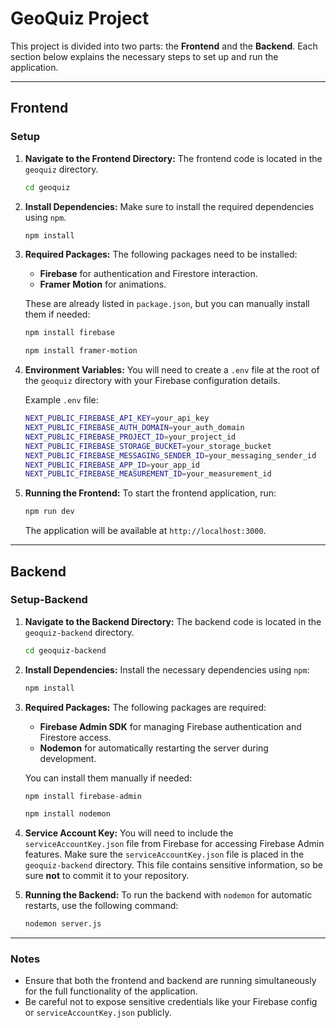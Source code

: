 
# GeoQuiz Project

This project is divided into two parts: the **Frontend** and the **Backend**. Each section below explains the necessary steps to set up and run the application.

---

## Frontend

### Setup

1. **Navigate to the Frontend Directory:**
   The frontend code is located in the `geoquiz` directory.

   ```bash
   cd geoquiz
   ```

2. **Install Dependencies:**
   Make sure to install the required dependencies using `npm`.

   ```bash
   npm install
   ```

3. **Required Packages:**
   The following packages need to be installed:
   - **Firebase** for authentication and Firestore interaction.
   - **Framer Motion** for animations.

   These are already listed in `package.json`, but you can manually install them if needed:

   ```bash
   npm install firebase
   ```

   ```bash
   npm install framer-motion
   ```

4. **Environment Variables:**
   You will need to create a `.env` file at the root of the `geoquiz` directory with your Firebase configuration details.

   Example `.env` file:

   ```bash
   NEXT_PUBLIC_FIREBASE_API_KEY=your_api_key
   NEXT_PUBLIC_FIREBASE_AUTH_DOMAIN=your_auth_domain
   NEXT_PUBLIC_FIREBASE_PROJECT_ID=your_project_id
   NEXT_PUBLIC_FIREBASE_STORAGE_BUCKET=your_storage_bucket
   NEXT_PUBLIC_FIREBASE_MESSAGING_SENDER_ID=your_messaging_sender_id
   NEXT_PUBLIC_FIREBASE_APP_ID=your_app_id
   NEXT_PUBLIC_FIREBASE_MEASUREMENT_ID=your_measurement_id
   ```

5. **Running the Frontend:**
   To start the frontend application, run:

   ```bash
   npm run dev
   ```

   The application will be available at `http://localhost:3000`.

---

## Backend

### Setup-Backend

1. **Navigate to the Backend Directory:**
   The backend code is located in the `geoquiz-backend` directory.

   ```bash
   cd geoquiz-backend
   ```

2. **Install Dependencies:**
   Install the necessary dependencies using `npm`:

   ```bash
   npm install
   ```

3. **Required Packages:**
   The following packages are required:
   - **Firebase Admin SDK** for managing Firebase authentication and Firestore access.
   - **Nodemon** for automatically restarting the server during development.

   You can install them manually if needed:

   ```bash
   npm install firebase-admin
   ```

   ```bash
   npm install nodemon
   ```

4. **Service Account Key:**
   You will need to include the `serviceAccountKey.json` file from Firebase for accessing Firebase Admin features. Make sure the `serviceAccountKey.json` file is placed in the `geoquiz-backend` directory. This file contains sensitive information, so be sure **not** to commit it to your repository.

5. **Running the Backend:**
   To run the backend with `nodemon` for automatic restarts, use the following command:

   ```bash
   nodemon server.js
   ```

---

### Notes

- Ensure that both the frontend and backend are running simultaneously for the full functionality of the application.
- Be careful not to expose sensitive credentials like your Firebase config or `serviceAccountKey.json` publicly.
